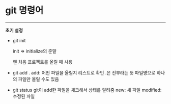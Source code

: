 # git 명령어
---
**초기 설정**
- git init   

  init => initialize의 준말   
  
  맨 처음 프로젝트를 올릴 때 사용

- git add .
  add: 어떤 파일을 올릴지 리스트로 확인
  .은 전부라는 뜻
  파일명으로 하나의 파일만 올릴 수도 있음

- git status
  git이 add한 파일을 체크해서 상태를 알려줌
  new: 새 파일
  modified: 수정된 파일
  